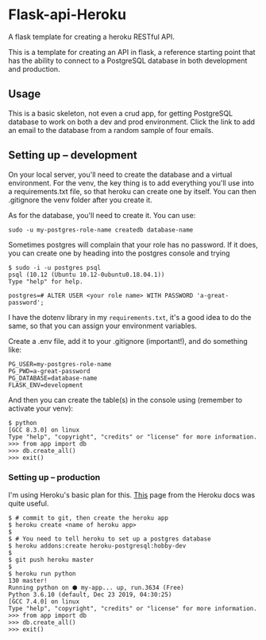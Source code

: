 # Flask-api-Heroku

A flask template for creating a heroku RESTful API.

This is a template for creating an API in flask, a reference starting point that has the ability to connect to a PostgreSQL database in both development and production.


## Usage

This is a basic skeleton, not even a crud app, for getting PostgreSQL database to work on both a dev and prod environment. Click the link to add an email to the database from a random sample of four emails.


## Setting up – development

On your local server, you'll need to create the database and a virtual environment. For the venv, the key thing is to add everything you'll use into a requirements.txt file, so that heroku can create one by itself. You can then .gitignore the venv folder after you create it.

As for the database, you'll need to create it. You can use:

```
sudo -u my-postgres-role-name createdb database-name
```

Sometimes postgres will complain that your role has no password. If it does, you can create one by heading into the postgres console and trying

```
$ sudo -i -u postgres psql
psql (10.12 (Ubuntu 10.12-0ubuntu0.18.04.1))
Type "help" for help.

postgres=# ALTER USER <your role name> WITH PASSWORD 'a-great-password';
```

I have the dotenv library in my `requirements.txt`, it's a good idea to do the same, so that you can assign your environment variables.

Create a .env file, add it to your .gitignore (important!), and do something like:

```
PG_USER=my-postgres-role-name
PG_PWD=a-great-password
PG_DATABASE=database-name
FLASK_ENV=development
```

And then you can create the table(s) in the console using (remember to activate your venv):

```
$ python
[GCC 8.3.0] on linux
Type "help", "copyright", "credits" or "license" for more information.
>>> from app import db
>>> db.create_all()
>>> exit()
```

### Setting up – production

I'm using Heroku's basic plan for this. [This](https://devcenter.heroku.com/articles/heroku-postgresql) page from the Heroku docs was quite useful.

```
$ # commit to git, then create the heroku app
$ heroku create <name of heroku app>
$
$ # You need to tell heroku to set up a postgres database
$ heroku addons:create heroku-postgresql:hobby-dev
$
$ git push heroku master
$
$ heroku run python                                                                     130 master!
Running python on ⬢ my-app... up, run.3634 (Free)
Python 3.6.10 (default, Dec 23 2019, 04:30:25)
[GCC 7.4.0] on linux
Type "help", "copyright", "credits" or "license" for more information.
>>> from app import db
>>> db.create_all()
>>> exit()
```
